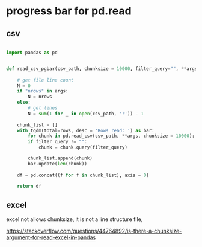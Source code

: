 
# progress bar for pd.read

## csv 

```py

import pandas as pd


def read_csv_pgbar(csv_path, chunksize = 10000, filter_query="", **args):
	
	# get file line count
	N = 0
	if "nrows" in args:
		N = nrows
	else:
		# get lines
		N = sum(1 for _ in open(csv_path, 'r')) - 1
	
	chunk_list = []
	with tqdm(total=rows, desc = 'Rows read: ') as bar:
		for chunk in pd.read_csv(csv_path, **args, chunksize = 10000):
		if filter_query != "":
			chunk = chunk.query(filter_query)

		chunk_list.append(chunk)
		bar.update(len(chunk))
	
	df = pd.concat((f for f in chunk_list), axis = 0)

	return df
```


## excel

excel not allows chunksize, it is not  a line structure file,

https://stackoverflow.com/questions/44764892/is-there-a-chunksize-argument-for-read-excel-in-pandas



